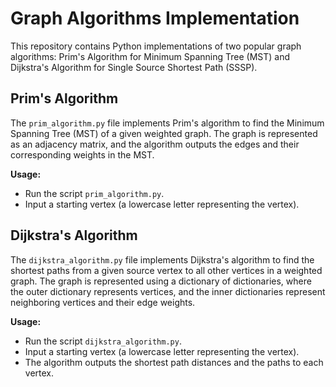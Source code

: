 # Graph Algorithms Implementation

This repository contains Python implementations of two popular graph algorithms: Prim's Algorithm for Minimum Spanning Tree (MST) and Dijkstra's Algorithm for Single Source Shortest Path (SSSP).

## Prim's Algorithm

The `prim_algorithm.py` file implements Prim's algorithm to find the Minimum Spanning Tree (MST) of a given weighted graph. The graph is represented as an adjacency matrix, and the algorithm outputs the edges and their corresponding weights in the MST.

**Usage:**
- Run the script `prim_algorithm.py`.
- Input a starting vertex (a lowercase letter representing the vertex).

## Dijkstra's Algorithm

The `dijkstra_algorithm.py` file implements Dijkstra's algorithm to find the shortest paths from a given source vertex to all other vertices in a weighted graph. The graph is represented using a dictionary of dictionaries, where the outer dictionary represents vertices, and the inner dictionaries represent neighboring vertices and their edge weights.

**Usage:**
- Run the script `dijkstra_algorithm.py`.
- Input a starting vertex (a lowercase letter representing the vertex).
- The algorithm outputs the shortest path distances and the paths to each vertex.




